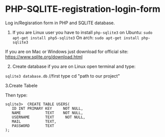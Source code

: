 # PHP-SQLITE-registration-login-form
Log in/Regisration form in PHP and SQLITE database.

1. If you are Linux user you have to install  ```php-sqlite3```
on Ubuntu:
 ```sudo apt-get install php5-sqlite3```
On arch:
 ```sudo apt-get install php-sqlite3```

If you are on Mac or Windows just download for official site: https://www.sqlite.org/download.html

2. Create database
if you are on Linux open terminal and type:
 
```sqlite3 database.db``` //first type cd "path to our project"

3.Create Tabele

Then type:
```
sqlite3>  CREATE TABLE USERS( 
   ID INT PRIMARY KEY     NOT NULL,
   NAME           TEXT    NOT NULL,
   USERNAME       TEXT     NOT NULL,
   MAIL           TEXT,
   PASSWORD       TEXT
);
```



 
